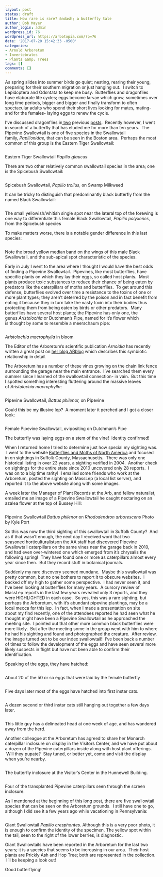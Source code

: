 ```yaml
---
layout: post
status: draft
title: How rare is rare? &ndash; a butterfly tale
author: Bob Mayer
author_login: admin
wordpress_id: 76
wordpress_url: https://arbotopia.com/?p=76
date: '2017-07-20 15:42:33 -0500'
categories:
- Arnold Arboretum
- Invertebrates
- Plants &amp; Trees
tags: []
comments: []
---
```










<p>As spring slides&nbsp;into summer birds go quiet; nesting, rearing their young, preparing for&nbsp;their southern migration or just hanging out. &nbsp;I switch to Lepidoptera and Odontata to keep me busy. &nbsp;Butterflies and dragonflies have elaborate life cycles; eggs become larvae which grow, sometimes over long time periods, bigger and bigger and finally transform to often spectacular adults who spend their short lives looking for mates, mating- and for the females- laying eggs to renew the cycle.</p>





<p>I&rsquo;ve discussed dragonflies in<a href="http://www.arbotopia.com/an-ode-to-odonata/">&nbsp;two</a>&nbsp;previous&nbsp;<a href="http://www.arbotopia.com/dragonflies-are-everywhere/">posts</a>. &nbsp;Recently however, I went in search of a butterfly that has eluded me for more than&nbsp;ten years. &nbsp;The Pipevine Swallowtail is one of five species in the Swallowtail family,&nbsp;<em>Papilionidae,&nbsp;</em>that can be seen in the Boston area. &nbsp;Perhaps the most common of this group is the Eastern Tiger Swallowtail:</p>


<p><!-- wp:image {"id":1468} --></p>
 <img src="/images/2017/07/P1080473.jpg" alt="" class="wp-image-1468"/>





<p>Eastern Tiger Swallowtail&nbsp;<em>Papilio glaucus</em></p>





<p>There are two other relatively common swallowtail species in the area; one is the Spicebush Swallowtail:</p>


<p><!-- wp:image {"id":1469} --></p>
 <img src="/images/2017/07/P1160832.jpg" alt="" class="wp-image-1469"/>





<p>Spicebush Swallowtail,&nbsp;<em>Papilio troilus</em>, on Swamp Milkweed</p>





<p>It can be tricky to distinguish that predominantly black butterfly from the named Black Swallowtail:</p>


<p><!-- wp:image {"id":1470} --></p>
 <img src="/images/2017/07/P1080961.jpg" alt="" class="wp-image-1470"/>





<p>The small yellowish/whitish single spot near the lateral top of the forewing is one way to differentiate this female Black Swallowtail,&nbsp;<em>Papilio polyxenes</em>, from the Spicebush species</p>





<p>To make matters worse, there is a notable gender difference in this last species:</p>


<p><!-- wp:image {"id":1471} --></p>
 <img src="/images/2017/07/P1250889.jpg" alt="" class="wp-image-1471"/>





<p>Note the broad yellow median band on the wings of this male Black Swallowtail, and the sub-apical spot characteristic of the species.</p>





<p>Early in July&nbsp;I went to the&nbsp;area where I thought I would have the best odds of finding a Pipevine Swallowtail. &nbsp;Pipevines, like most butterflies, have specific plants on which they lay their eggs, so&nbsp;called host plants. &nbsp;Most plants produce toxic substances to reduce their chance of being eaten by predators like the caterpillars of moths and butterflies. &nbsp;To get around this defense, butterflies evolved over time a resistance to the toxins of one or more plant types; they aren&rsquo;t deterred by the poison and in fact benefit from eating it because they in turn take the nasty toxin into their bodies thus protecting them from being eaten by birds or other predators. &nbsp;Many butterflies&nbsp;have several host plants; the Pipevine has only one, the genus&nbsp;<em>Aristolochia</em>&nbsp;or Dutchman&rsquo;s Pipe, named for it&rsquo;s flower which is&nbsp;thought by some to resemble a meerschaum&nbsp;pipe:</p>


<p><!-- wp:image {"id":234} --></p>
 <img src="/images/2018/11/Dutchmans-Pipe-Aristolochia-macrophylla-1112-88-A.jpg" alt="" class="wp-image-234"/>





<p><em>Aristolochia macrophylla</em>&nbsp;in bloom</p>





<p>The Editor of the Arboretum&rsquo;s scientific publication&nbsp;<em>Arnoldia</em>&nbsp;has recently written a great&nbsp;post on&nbsp;<a href="https://web.archive.org/web/20170912192358/https://www.arboretum.harvard.edu/pipevine-dreams/">her blog ARblog</a>&nbsp;which describes this symbiotic relationship in detail.</p>





<p>The Arboretum has a number of these vines growing on the chain link fence surrounding the garage near the main entrance. &nbsp;I&rsquo;ve searched them every summer since I learned of the swallowtail connection- in vain. &nbsp;But this time I spotted something interesting fluttering around the massive leaves of&nbsp;<em>Aristolochia macrophylla</em>:</p>


<p><!-- wp:image {"id":1473} --></p>
 <img src="/images/2017/07/P1160754.jpg" alt="" class="wp-image-1473"/>





<p>Pipevine Swallowtail,&nbsp;<em>Battus philenor,</em>&nbsp;on Pipevine</p>





<p>Could this be my illusive lep? &nbsp;A moment later it perched and I got a closer look:</p>


<p><!-- wp:image {"id":1474} --></p>
 <img src="/images/2017/07/P1160763.jpg" alt="" class="wp-image-1474"/>





<p>Female Pipevine Swallowtail, ovipositing on Dutchman&rsquo;s Pipe</p>





<p>The butterfly was laying eggs on a stem of the vine! &nbsp;Identity confirmed!</p>





<p>When I returned home I tried to determine just how special my sighting was. &nbsp;I went to the&nbsp;website&nbsp;<a href="https://web.archive.org/web/20170912192358/https://www.butterfliesandmoths.org/">Butterflies and Moths of North America</a>&nbsp;and focused in on sightings in Suffolk County, Massachusetts. &nbsp;There was only one historical listing in over 23 years, a sighting verified in 2004. &nbsp;Another check on sightings for the entire state since 2010&nbsp;uncovered only 28 reports. &nbsp;I was on to a big time rarity! &nbsp;I emailed some friends who work at the Arboretum, posted the sighting on MassLep (a local list server), and reported it to the above website along with some images.</p>





<p>A week later the&nbsp;Manager of Plant Records at the Arb, and fellow naturalist, emailed me an image of a Pipevine Swallowtail he caught&nbsp;nectaring on an azalea flower at the top of Bussey Hill:</p>


<p><!-- wp:image {"id":1481} --></p>
 <img src="/images/2017/07/IMG_0628.jpg" alt="" class="wp-image-1481"/>





<p>Pipevine Swallowtail&nbsp;<em>Battus philenor</em>&nbsp;on&nbsp;<em>Rhododendron arborescens</em>&nbsp;Photo by Kyle Port</p>





<p>So this was now the third sighting of this swallowtail in Suffolk County? &nbsp;And as if that wasn&rsquo;t enough, the next day I received word that two seasoned&nbsp;horticulturalistson the AA staff had discovered Pipevine Swallowtail caterpillars on the same vines near the garage back in 2010, and had even over-wintered one which emerged&nbsp;from it&rsquo;s chrysalis the following spring! &nbsp;They have found one or more as caterpillars almost every year since then. &nbsp;But they&nbsp;record stuff in botanical journals.</p>





<p>Suddenly my rare discovery seemed mundane. &nbsp;Maybe this swallowtail was pretty common, but no one bothers to report it to obscure websites. &nbsp;I backed off my high to gather some perspective. &nbsp;I had never seen it, and I&rsquo;ve been looking at butterflies for many years. &nbsp;A cursory review of MassLep reports&nbsp;in the last few years revealed only 3 reports, and they were HIGHLIGHTED in&nbsp;each case. &nbsp;So yes, this was a rare sighting, but perhaps the Arboretum, with it&rsquo;s abundant pipevine plantings, may be a local mecca for this lep. &nbsp;In fact, when I made a presentation on site about&nbsp;my find recently, one of the attendees reported he had seen what he thought might have been a Pipevine Swallowtail as he approached the meeting site. &nbsp;I pointed out that other&nbsp;more common black butterflies were more likely. &nbsp;But after the meeting some in the group&nbsp;went with him to where he had his sighting and found and photographed the creature. &nbsp;After review, the image turned out to be our index swallowtail! &nbsp;I&rsquo;ve been back a number of times to follow the development of the eggs and have seen several more likely suspects in flight but have not been able to confirm their identification.</p>





<p>Speaking of the eggs, they have hatched:</p>


<p><!-- wp:image {"id":1475} --></p>
 <img src="/images/2017/07/P1160914.jpg" alt="" class="wp-image-1475"/>





<p>About 20 of the 50 or so eggs that were laid by the female butterfly</p>


<p><!-- wp:image {"id":1476} --></p>
 <img src="/images/2017/07/P1170001.jpg" alt="" class="wp-image-1476"/>





<p>Five days later most of the eggs have hatched into first instar cats.</p>


<p><!-- wp:image {"id":1477} --></p>
 <img src="/images/2017/07/P1170064.jpg" alt="" class="wp-image-1477"/>





<p>A dozen second or third instar cats still hanging out together a few days later.</p>


<p><!-- wp:image {"id":1478} --></p>
 <img src="/images/2017/07/P1170133.jpg" alt="" class="wp-image-1478"/>





<p>This little guy has a delineated head at one week of age, and has wandered away from the herd.</p>





<p>Another colleague at the Arboretum has agreed to share her Monarch caterpillar inclosure on display in the Visitors Center, and we have put about a dozen of the Pipevine caterpillars inside along with host plant&nbsp;offerings. &nbsp;Will they pupate? &nbsp;Stay tuned, or better yet, come and visit the display when you&rsquo;re nearby.</p>


<p><!-- wp:image {"id":1479} --></p>
 <img src="/images/2017/07/P1170157.jpg" alt="" class="wp-image-1479"/>





<p>The butterfly inclosure at the Visitor&rsquo;s Center in the Hunnewell Building.</p>


<p><!-- wp:image {"id":1480} --></p>
 <img src="/images/2017/07/P1170156.jpg" alt="" class="wp-image-1480"/>





<p>Four of the transplanted Pipevine caterpillars seen through the screen inclosure.</p>





<p>As I mentioned at the beginning of this long post, there are five swallowtail species that can be&nbsp;seen on the Arboretum grounds. &nbsp;I still have one to go, although I did see it a few years ago while vacationing in Pennsylvania:</p>


<p><!-- wp:image {"id":1483} --></p>
 <img src="/images/2017/07/P1210692.jpg" alt="" class="wp-image-1483"/>





<p>Giant Swallowtail&nbsp;<em>Papilio cresphontes</em>. Although this is a very poor photo, it is enough to confirm the identity of the specimen. The yellow spot within the tail, seen to the right of the lower berries, is diagnostic.</p>





<p>Giant Swallowtails have been reported in the Arboretum for the last two years; it is a species that seems to be&nbsp;increasing in our area. &nbsp;Their host plants are Prickly Ash and Hop Tree; both are represented in the collection. &nbsp;I&rsquo;ll be keeping a look out!</p>





<p>Good butterflying!</p>
